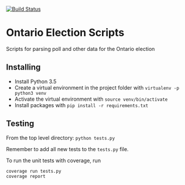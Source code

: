 [![Build Status](https://travis-ci.org/zejacobi/ON-Election-Scripts.svg?branch=master)](https://travis-ci.org/zejacobi/ON-Election-Scripts)

# Ontario Election Scripts
Scripts for parsing poll and other data for the Ontario election

## Installing
* Install Python 3.5
* Create a virtual environment in the project folder with `virtualenv -p python3 venv`
* Activate the virtual environment with `source venv/bin/activate`
* Install packages with `pip install -r requirements.txt`


## Testing
From the top level directory: `python tests.py`

Remember to add all new tests to the `tests.py` file.

To run the unit tests with coverage, run
```bash
coverage run tests.py
coverage report
```